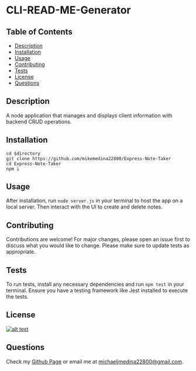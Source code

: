 # CLI-READ-ME-Generator
## Table of Contents
- [Description](#description)
- [Installation](#installation)
- [Usage](#usage)
- [Contributing](#contributing)
- [Tests](#tests)
- [License](#license)
- [Questions](#questions)
## Description
A node application that manages and displays client information with backend CRUD operations.
## Installation
```
cd $directory
git clone https://github.com/mikemedina22800/Express-Note-Taker
cd Express-Note-Taker
npm i 
```
## Usage
After installation, run `node server.js` in your terminal to host the app on a local server. Then interact with the UI to create and delete notes.

## Contributing
Contributions are welcome! For major changes, please open an issue first to discuss what you would like to change. Please make sure to update tests as appropriate.

## Tests
To run tests, install any necessary dependencies and run `npm test` in your terminal. Ensure you have a testing framework like Jest installed to execute the tests.

## License
[![alt text](https://img.shields.io/badge/License-ISC-blue.svg)](https://opensource.org/licenses/ISC)

## Questions
Check my [Github Page](https://github.com/mikemedina22800) or email me at michaeljmedina22800@gmail.com.